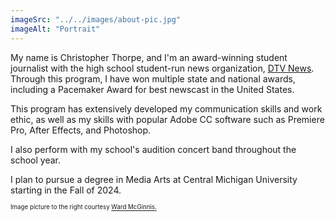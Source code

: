 ```yaml
---
imageSrc: "../../images/about-pic.jpg"
imageAlt: "Portrait"
---
```


My name is Christopher Thorpe, and I'm an award-winning student journalist with the high school student-run news organization, <a href="https://www.youtube.com/davisondtv" target="_blank" rel="nofollow noopener noreferrer" aria-label="External Link"><u>DTV News</u></a>. Through this program, I have won multiple state and national awards, including a Pacemaker Award for best newscast in the United States.

This program has extensively developed my communication skills and work ethic, as well as my skills with popular Adobe CC software such as Premiere Pro, After Effects, and Photoshop.

I also perform with my school's audition concert band throughout the school year.

I plan to pursue a degree in Media Arts at Central Michigan University starting in the Fall of 2024.

<sup><sub>Image picture to the right courtesy <u>Ward McGinnis.</u></sub></sup>